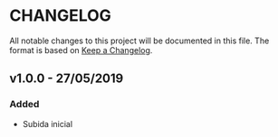 # CHANGELOG

All notable changes to this project will be documented in this file.
The format is based on [Keep a Changelog](http://keepachangelog.com/).
  
## v1.0.0 - 27/05/2019

### Added

* Subida inicial
